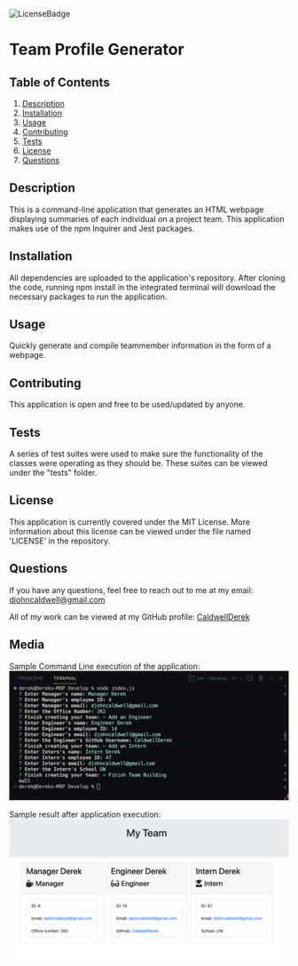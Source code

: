 ![LicenseBadge](https://img.shields.io/badge/License-MIT-blue)
# Team Profile Generator

## Table of Contents
1. [Description](#description)
2. [Installation](#installation)
3. [Usage](#usage)
4. [Contributing](#contributing)
5. [Tests](#tests)
6. [License](#license)
7. [Questions](#questions)


## Description
This is a command-line application that generates an HTML webpage displaying summaries of each individual on a project team. This application makes use of the npm Inquirer and Jest packages.

## Installation
All dependencies are uploaded to the application's repository. After cloning the code, running npm install in the integrated terminal will download the necessary packages to run the application.

## Usage
Quickly generate and compile teammember information in the form of a webpage.

## Contributing
This application is open and free to be used/updated by anyone.

## Tests
A series of test suites were used to make sure the functionality of the classes were operating as they should be. These suites can be viewed under the "tests" folder.

## License
This application is currently covered under the MIT License. More information about this license can be viewed under the file named 'LICENSE' in the repository.

## Questions
If you have any questions, feel free to reach out to me at my email: djohncaldwell@gmail.com

All of my work can be viewed at my GitHub profile: [CaldwellDerek](https://github.com/CaldwellDerek)

## Media

Sample Command Line execution of the application:
![Sample-Command-Line](./Assets/sample-command-line.png)

Sample result after application execution:
![Sample-Result](./Assets/sample-result.png)
